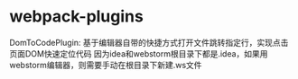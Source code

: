 # webpack-plugins
DomToCodePlugin: 基于编辑器自带的快捷方式打开文件跳转指定行，实现点击页面DOM快速定位代码
因为idea和webstorm根目录下都是.idea，如果用webstorm编辑器，则需要手动在根目录下新建.ws文件
